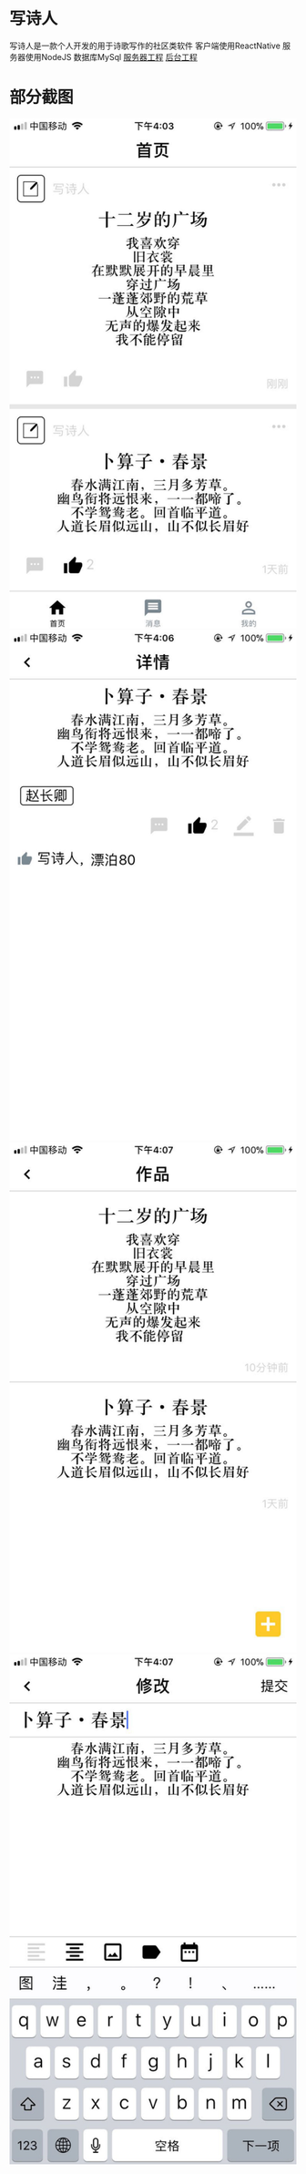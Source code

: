 # 写诗人
写诗人是一款个人开发的用于诗歌写作的社区类软件
客户端使用ReactNative
服务器使用NodeJS
数据库MySql
[服务器工程](https://github.com/424626154/poemserver.git)
[后台工程](https://github.com/424626154/poemweb.git)
# 部分截图
![](image/github/首页.jpg)
![](image/github/详情.jpg)
![](image/github/我的作品.jpg)
![](image/github/发布.jpg)


